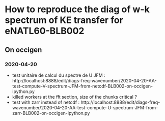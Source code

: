 # How to reproduce the diag of w-k spectrum of KE transfer for eNATL60-BLB002


## On occigen

### 2020-04-20
 - test unitaire de calcul du spectre de U JFM : http://localhost:8888/edit/diags-freq-wavenumber/2020-04-20-AA-test-compute-V-spectrum-JFM-from-netcdf-BLB002-on-occigen-ipython.py
 - killed workers at the fft section, size of the chunks critical ?
 - test with zarr instead of netcdf : http://localhost:8888/edit/diags-freq-wavenumber/2020-04-20-AA-test-compute-U-spectrum-JFM-from-zarr-BLB002-on-occigen-ipython.py

